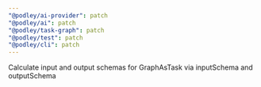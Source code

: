 ```yaml
---
"@podley/ai-provider": patch
"@podley/ai": patch
"@podley/task-graph": patch
"@podley/test": patch
"@podley/cli": patch
---
```


Calculate input and output schemas for GraphAsTask via inputSchema and outputSchema
